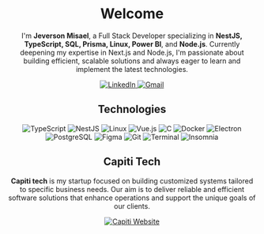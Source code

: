 <h1 align="center">Welcome</h1>

<p align="center">
    I'm <strong>Jeverson Misael</strong>, a Full Stack Developer specializing in <strong>NestJS, TypeScript, SQL, Prisma, Linux, Power BI</strong>, and <strong>Node.js</strong>. Currently deepening my expertise in Next.js and Node.js, I'm passionate about building efficient, scalable solutions and always eager to learn and implement the latest technologies.
</p>

<div align="center">
    <a href="https://www.linkedin.com/in/jeverson-misael-da-cruz-filho-136533262/" target="_blank">
        <img src="https://img.shields.io/badge/LinkedIn-%230A66C2.svg?style=for-the-badge&logo=linkedin&logoColor=white" alt="LinkedIn">
    </a>
    <a href="mailto:jeversonmisaeldacruzfilho@gmail.com" target="_blank">
        <img src="https://img.shields.io/badge/Gmail-%23D14836.svg?style=for-the-badge&logo=gmail&logoColor=white" alt="Gmail">
    </a>
</div>

<h2 align="center">Technologies</h2>

<div align="center">
    <img src="https://img.shields.io/badge/TypeScript-%233178C6?style=for-the-badge&logo=typescript&logoColor=white" alt="TypeScript">
    <img src="https://img.shields.io/badge/Nest.js-%23E0234E?style=for-the-badge&logo=nestjs&logoColor=white" alt="NestJS">
    <img src="https://img.shields.io/badge/Linux-%23FCC624?style=for-the-badge&logo=linux&logoColor=black" alt="Linux">
    <img src="https://img.shields.io/badge/Vue.js-%234FC08D?style=for-the-badge&logo=vuedotjs&logoColor=white" alt="Vue.js">
    <img src="https://img.shields.io/badge/C-%2300599C?style=for-the-badge&logo=c&logoColor=white" alt="C">
    <img src="https://img.shields.io/badge/Docker-%232496ED?style=for-the-badge&logo=docker&logoColor=white" alt="Docker">
    <img src="https://img.shields.io/badge/Electron-%232B2E3A?style=for-the-badge&logo=electron&logoColor=white" alt="Electron">
    <img src="https://img.shields.io/badge/PostgreSQL-%23336791?style=for-the-badge&logo=postgresql&logoColor=white" alt="PostgreSQL">
    <img src="https://img.shields.io/badge/Figma-%23F24E1E?style=for-the-badge&logo=figma&logoColor=white" alt="Figma">
    <img src="https://img.shields.io/badge/Git-%23F05032?style=for-the-badge&logo=git&logoColor=white" alt="Git">
    <img src="https://img.shields.io/badge/Terminal-%23000000?style=for-the-badge&logo=gnu-bash&logoColor=white" alt="Terminal">
    <img src="https://img.shields.io/badge/Insomnia-%235836B2?style=for-the-badge&logo=insomnia&logoColor=white" alt="Insomnia">
</div>

<h2 align="center">Capiti Tech</h2>

<p align="center">
    <strong>Capiti tech</strong> is my startup focused on building customized systems tailored to specific business needs. Our aim is to deliver reliable and efficient software solutions that enhance operations and support the unique goals of our clients.
</p>

<div align="center">
    <a href="https://capiti.tech" target="_blank">
        <img src="https://img.shields.io/badge/Website-%23000000?style=for-the-badge&logo=About.me&logoColor=white" alt="Capiti Website">
    </a>
</div>
